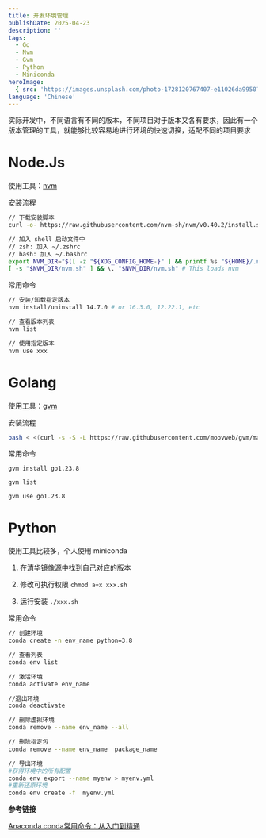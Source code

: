```yaml
---
title: 开发环境管理
publishDate: 2025-04-23
description: ''
tags:
  - Go
  - Nvm
  - Gvm
  - Python
  - Miniconda
heroImage:
  { src: 'https://images.unsplash.com/photo-1728120767407-e11026da9950?w=900&auto=format&fit=crop&q=60&ixlib=rb-4.0.3&ixid=M3wxMjA3fDB8MHxzZWFyY2h8Nnx8ZGV2JTIwZW52aXJvbm1lbnR8ZW58MHx8MHx8fDA%3D', inferSize: true, color: '#A8B5A0'  }
language: 'Chinese'
---
```


实际开发中，不同语言有不同的版本，不同项目对于版本又各有要求，因此有一个版本管理的工具，就能够比较容易地进行环境的快速切换，适配不同的项目要求

# Node.Js

使用工具：[nvm](https://github.com/nvm-sh/nvm)

安装流程

```bash
// 下载安装脚本
curl -o- https://raw.githubusercontent.com/nvm-sh/nvm/v0.40.2/install.sh | bash

// 加入 shell 启动文件中
// zsh: 加入 ~/.zshrc
// bash: 加入 ~/.bashrc
export NVM_DIR="$([ -z "${XDG_CONFIG_HOME-}" ] && printf %s "${HOME}/.nvm" || printf %s "${XDG_CONFIG_HOME}/nvm")"
[ -s "$NVM_DIR/nvm.sh" ] && \. "$NVM_DIR/nvm.sh" # This loads nvm
```

常用命令

```bash
// 安装/卸载指定版本
nvm install/uninstall 14.7.0 # or 16.3.0, 12.22.1, etc

// 查看版本列表
nvm list

// 使用指定版本
nvm use xxx
```

# Golang

使用工具：[gvm](https://github.com/moovweb/gvm)

安装流程

```bash
bash < <(curl -s -S -L https://raw.githubusercontent.com/moovweb/gvm/master/binscripts/gvm-installer)
```

常用命令

```
gvm install go1.23.8

gvm list

gvm use go1.23.8
```

# Python

使用工具比较多，个人使用 miniconda

1. 在[清华镜像源](https://mirrors.tuna.tsinghua.edu.cn/anaconda/miniconda/)中找到自己对应的版本

2. 修改可执行权限 `chmod a+x xxx.sh`
3. 运行安装 `./xxx.sh`

常用命令

```bash
// 创建环境
conda create -n env_name python=3.8

// 查看列表
conda env list

// 激活环境
conda activate env_name

//退出环境
conda deactivate

// 删除虚拟环境
conda remove --name env_name --all

// 删除指定包
conda remove --name env_name  package_name

// 导出环境
#获得环境中的所有配置
conda env export --name myenv > myenv.yml
#重新还原环境
conda env create -f  myenv.yml
```

**参考链接**

[Anaconda conda常用命令：从入门到精通](https://blog.csdn.net/chenxy_bwave/article/details/119996001)


